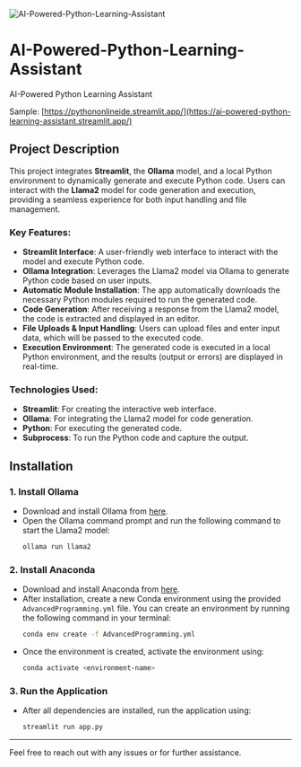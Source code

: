 ![AI-Powered-Python-Learning-Assistant](AI-Powered-Python-Learning-Assistant.gif)
# AI-Powered-Python-Learning-Assistant
AI-Powered Python Learning Assistant


Sample: [https://pythononlineide.streamlit.app/](https://ai-powered-python-learning-assistant.streamlit.app/)
 

## Project Description

This project integrates **Streamlit**, the **Ollama** model, and a local Python environment to dynamically generate and execute Python code. Users can interact with the **Llama2** model for code generation and execution, providing a seamless experience for both input handling and file management.

### Key Features:
- **Streamlit Interface**: A user-friendly web interface to interact with the model and execute Python code.
- **Ollama Integration**: Leverages the Llama2 model via Ollama to generate Python code based on user inputs.
- **Automatic Module Installation**: The app automatically downloads the necessary Python modules required to run the generated code.
- **Code Generation**: After receiving a response from the Llama2 model, the code is extracted and displayed in an editor.
- **File Uploads & Input Handling**: Users can upload files and enter input data, which will be passed to the executed code.
- **Execution Environment**: The generated code is executed in a local Python environment, and the results (output or errors) are displayed in real-time.

 

### Technologies Used:
- **Streamlit**: For creating the interactive web interface.
- **Ollama**: For integrating the Llama2 model for code generation.
- **Python**: For executing the generated code.
- **Subprocess**: To run the Python code and capture the output.

## Installation

### 1. Install **Ollama**
   - Download and install Ollama from [here](https://ollama.com).
   - Open the Ollama command prompt and run the following command to start the Llama2 model:
     ```bash
     ollama run llama2
     ```

### 2. Install **Anaconda**
   - Download and install Anaconda from [here](https://www.anaconda.com/products/distribution).
   - After installation, create a new Conda environment using the provided `AdvancedProgramming.yml` file. You can create an environment by running the following command in your terminal:
     ```bash
     conda env create -f AdvancedProgramming.yml
     ```
   - Once the environment is created, activate the environment using:
     ```bash
     conda activate <environment-name>
     ```

### 3. Run the Application
   - After all dependencies are installed, run the application using:
     ```bash
     streamlit run app.py
     ```

 

---

Feel free to reach out with any issues or for further assistance.
